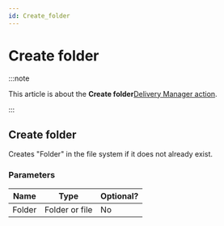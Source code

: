 ```yaml
---
id: Create_folder
---
```


# Create folder




:::note

This article is about the **Create folder**[Delivery Manager action](/docs/Continuous_delivery/Delivery_Manager_actions_by_name).

:::

## **Create folder**

Creates "Folder" in the file system if it does not already exist.

### Parameters

|**Name**|**Type**|**Optional?**|
|--------|--------|--------|
|Folder  |Folder or file|No      |



 